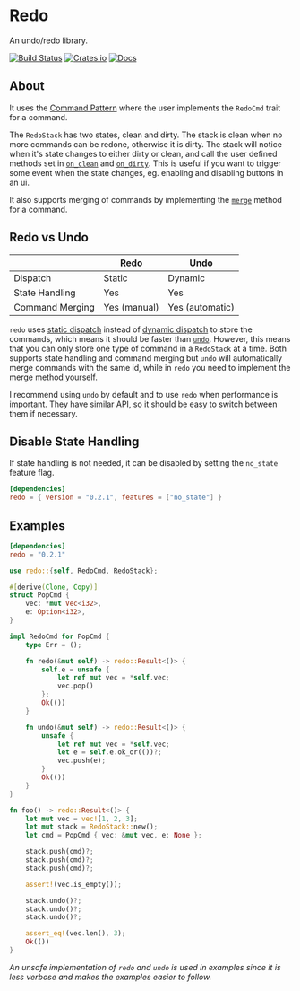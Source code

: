 # Redo
An undo/redo library.

[![Build Status](https://travis-ci.org/evenorog/redo.svg?branch=master)](https://travis-ci.org/evenorog/redo)
[![Crates.io](https://img.shields.io/crates/v/redo.svg)](https://crates.io/crates/redo)
[![Docs](https://docs.rs/redo/badge.svg)](https://docs.rs/redo)

## About
It uses the [Command Pattern] where the user implements the `RedoCmd` trait for a command.

The `RedoStack` has two states, clean and dirty. The stack is clean when no more commands can
be redone, otherwise it is dirty. The stack will notice when it's state changes to either dirty
or clean, and call the user defined methods set in [`on_clean`] and [`on_dirty`].
This is useful if you want to trigger some event when the state changes, eg. enabling and
disabling buttons in an ui.

It also supports merging of commands by implementing the [`merge`] method for a command.

## Redo vs Undo
|                 | Redo         | Undo            |
|-----------------|--------------|-----------------|
| Dispatch        | Static       | Dynamic         |
| State Handling  | Yes          | Yes             |
| Command Merging | Yes (manual) | Yes (automatic) |

`redo` uses [static dispatch] instead of [dynamic dispatch] to store the commands, which means
it should be faster than [`undo`]. However, this means that you can only store one type of
command in a `RedoStack` at a time. Both supports state handling and command merging but
`undo` will automatically merge commands with the same id, while in `redo` you need to implement
the merge method yourself.

I recommend using `undo` by default and to use `redo` when performance is important.
They have similar API, so it should be easy to switch between them if necessary.

## Disable State Handling
If state handling is not needed, it can be disabled by setting the `no_state` feature flag.

```toml
[dependencies]
redo = { version = "0.2.1", features = ["no_state"] }
```

## Examples
```toml
[dependencies]
redo = "0.2.1"
```

```rust
use redo::{self, RedoCmd, RedoStack};

#[derive(Clone, Copy)]
struct PopCmd {
    vec: *mut Vec<i32>,
    e: Option<i32>,
}

impl RedoCmd for PopCmd {
    type Err = ();

    fn redo(&mut self) -> redo::Result<()> {
        self.e = unsafe {
            let ref mut vec = *self.vec;
            vec.pop()
        };
        Ok(())
    }

    fn undo(&mut self) -> redo::Result<()> {
        unsafe {
            let ref mut vec = *self.vec;
            let e = self.e.ok_or(())?;
            vec.push(e);
        }
        Ok(())
    }
}

fn foo() -> redo::Result<()> {
    let mut vec = vec![1, 2, 3];
    let mut stack = RedoStack::new();
    let cmd = PopCmd { vec: &mut vec, e: None };

    stack.push(cmd)?;
    stack.push(cmd)?;
    stack.push(cmd)?;

    assert!(vec.is_empty());

    stack.undo()?;
    stack.undo()?;
    stack.undo()?;

    assert_eq!(vec.len(), 3);
    Ok(())
}
```

*An unsafe implementation of `redo` and `undo` is used in examples since it is less verbose and
makes the examples easier to follow.*

[Command Pattern]: https://en.wikipedia.org/wiki/Command_pattern
[`on_clean`]: struct.RedoStack.html#method.on_clean
[`on_dirty`]: struct.RedoStack.html#method.on_dirty
[static dispatch]: https://doc.rust-lang.org/stable/book/trait-objects.html#static-dispatch
[dynamic dispatch]: https://doc.rust-lang.org/stable/book/trait-objects.html#dynamic-dispatch
[`undo`]: https://crates.io/crates/undo
[`merge`]: trait.RedoCmd.html#method.merge
